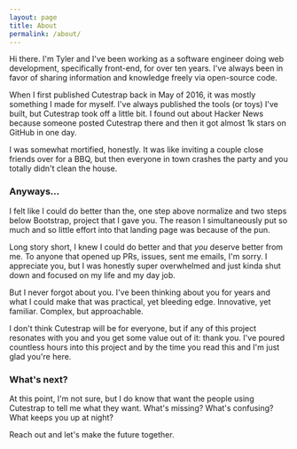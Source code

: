 ```yaml
---
layout: page
title: About
permalink: /about/
---
```


Hi there. I'm Tyler and I've been working as a software engineer doing web
development, specifically front-end, for over ten years. I've always been in
favor of sharing information and knowledge freely via open-source code.

When I first published Cutestrap back in May of 2016, it was mostly something
I made for myself. I've always published the tools (or toys) I've built, but
Cutestrap took off a little bit. I found out about Hacker News because someone
posted Cutestrap there and then it got almost 1k stars on GitHub in one day.

I was somewhat mortified, honestly. It was like inviting a couple close friends
over for a BBQ, but then everyone in town crashes the party and you totally
didn't clean the house.

### Anyways...

I felt like I could do better than the, one step above
normalize and two steps below Bootstrap, project that I gave you. The reason I simultaneously
put so much and so little effort into that landing page was because of the pun.

Long story short, I knew I could do better and that _you_ deserve better from me.
To anyone that opened up PRs, issues, sent me emails, I'm sorry. I appreciate you,
but I was honestly super overwhelmed and just kinda shut down and focused on
my life and my day job.

But I never forgot about you. I've been thinking about you for years and what I
could make that was practical, yet bleeding edge. Innovative, yet familiar.
Complex, but approachable.

I don't think Cutestrap will be for everyone, but if any of this project resonates
with you and you get some value out of it: thank you. I've poured countless hours
into this project and by the time you read this and I'm just glad you're here.

### What's next?

At this point, I'm not sure, but I do know that want the people using Cutestrap
to tell me what they want. What's missing? What's confusing? What keeps you up
at night?

Reach out and let's make the future together.
